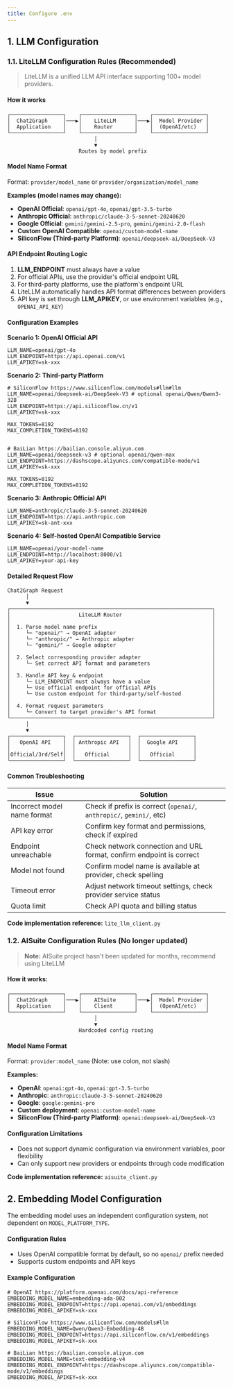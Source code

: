 ```yaml
---
title: Configure .env
---
```


## 1. LLM Configuration

### 1.1. LiteLLM Configuration Rules (Recommended)

> LiteLLM is a unified LLM API interface supporting 100+ model providers.

#### How it works

```
┌─────────────────┐    ┌─────────────────┐    ┌─────────────────┐
│  Chat2Graph     │───▶│    LiteLLM      │───▶│  Model Provider │
│  Application    │    │    Router       │    │  (OpenAI/etc)   │
└─────────────────┘    └─────────────────┘    └─────────────────┘
                            │
                            ▼
                       Routes by model prefix
```

#### Model Name Format

Format: `provider/model_name` or `provider/organization/model_name`

**Examples (model names may change):**

- **OpenAI Official**: `openai/gpt-4o`, `openai/gpt-3.5-turbo`
- **Anthropic Official**: `anthropic/claude-3-5-sonnet-20240620`
- **Google Official**: `gemini/gemini-2.5-pro`, `gemini/gemini-2.0-flash`
- **Custom OpenAI Compatible**: `openai/custom-model-name`
- **SiliconFlow (Third-party Platform)**: `openai/deepseek-ai/DeepSeek-V3`

#### API Endpoint Routing Logic

1. **LLM_ENDPOINT** must always have a value
2. For official APIs, use the provider's official endpoint URL
3. For third-party platforms, use the platform's endpoint URL
4. LiteLLM automatically handles API format differences between providers
5. API key is set through **LLM_APIKEY**, or use environment variables (e.g., `OPENAI_API_KEY`)

#### Configuration Examples

**Scenario 1: OpenAI Official API**

```env
LLM_NAME=openai/gpt-4o
LLM_ENDPOINT=https://api.openai.com/v1
LLM_APIKEY=sk-xxx
```

**Scenario 2: Third-party Platform**

```env
# SiliconFlow https://www.siliconflow.com/models#llm#llm
LLM_NAME=openai/deepseek-ai/DeepSeek-V3 # optional openai/Qwen/Qwen3-32B
LLM_ENDPOINT=https://api.siliconflow.cn/v1
LLM_APIKEY=sk-xxx

MAX_TOKENS=8192
MAX_COMPLETION_TOKENS=8192


# BaiLian https://bailian.console.aliyun.com
LLM_NAME=openai/deepseek-v3 # optional openai/qwen-max
LLM_ENDPOINT=https://dashscope.aliyuncs.com/compatible-mode/v1
LLM_APIKEY=sk-xxx

MAX_TOKENS=8192
MAX_COMPLETION_TOKENS=8192
```

**Scenario 3: Anthropic Official API**

```env
LLM_NAME=anthropic/claude-3-5-sonnet-20240620
LLM_ENDPOINT=https://api.anthropic.com
LLM_APIKEY=sk-ant-xxx
```

**Scenario 4: Self-hosted OpenAI Compatible Service**

```env
LLM_NAME=openai/your-model-name
LLM_ENDPOINT=http://localhost:8000/v1
LLM_APIKEY=your-api-key
```

#### Detailed Request Flow

```
Chat2Graph Request
      │
      ▼
┌─────────────────────────────────────────────────────────────────┐
│                      LiteLLM Router                             │
│                                                                 │
│  1. Parse model name prefix                                     │
│     └─ "openai/" → OpenAI adapter                               │
│     └─ "anthropic/" → Anthropic adapter                         │
│     └─ "gemini/" → Google adapter                               │
│                                                                 │
│  2. Select corresponding provider adapter                       │
│     └─ Set correct API format and parameters                    │
│                                                                 │
│  3. Handle API key & endpoint                                   │
│     └─ LLM_ENDPOINT must always have a value                    │
│     └─ Use official endpoint for official APIs                  │
│     └─ Use custom endpoint for third-party/self-hosted          │
│                                                                 │
│  4. Format request parameters                                   │
│     └─ Convert to target provider's API format                  │
└─────────────────────────────────────────────────────────────────┘
      │
      ▼
┌─────────────────┐  ┌─────────────────┐  ┌─────────────────┐
│   OpenAI API    │  │ Anthropic API   │  │  Google API     │
│                 │  │                 │  │                 │
│Official/3rd/Self│  │   Official      │  │   Official      │
└─────────────────┘  └─────────────────┘  └─────────────────┘
```

#### Common Troubleshooting

| Issue | Solution |
|-------|----------|
| Incorrect model name format | Check if prefix is correct (`openai/`, `anthropic/`, `gemini/`, etc) |
| API key error | Confirm key format and permissions, check if expired |
| Endpoint unreachable | Check network connection and URL format, confirm endpoint is correct |
| Model not found | Confirm model name is available at provider, check spelling |
| Timeout error | Adjust network timeout settings, check provider service status |
| Quota limit | Check API quota and billing status |

**Code implementation reference:** `lite_llm_client.py`

### 1.2. AISuite Configuration Rules (No longer updated)

> **Note:** AISuite project hasn't been updated for months, recommend using LiteLLM

#### How it works:

```
┌─────────────────┐    ┌─────────────────┐    ┌─────────────────┐
│  Chat2Graph     │───▶│    AISuite      │───▶│  Model Provider │
│  Application    │    │    Client       │    │  (OpenAI/etc)   │
└─────────────────┘    └─────────────────┘    └─────────────────┘
                            │
                            ▼
                       Hardcoded config routing
```

#### Model Name Format

Format: `provider:model_name` (Note: use colon, not slash)

**Examples:**

- **OpenAI**: `openai:gpt-4o`, `openai:gpt-3.5-turbo`
- **Anthropic**: `anthropic:claude-3-5-sonnet-20240620`
- **Google**: `google:gemini-pro`
- **Custom deployment**: `openai:custom-model-name`
- **SiliconFlow (Third-party Platform)**: `openai:deepseek-ai/DeepSeek-V3`

#### Configuration Limitations

- Does not support dynamic configuration via environment variables, poor flexibility
- Can only support new providers or endpoints through code modification

**Code implementation reference:** `aisuite_client.py`

## 2. Embedding Model Configuration

The embedding model uses an independent configuration system, not dependent on `MODEL_PLATFORM_TYPE`.

#### Configuration Rules

- Uses OpenAI compatible format by default, so no `openai/` prefix needed
- Supports custom endpoints and API keys

#### Example Configuration

```env
# OpenAI https://platform.openai.com/docs/api-reference
EMBEDDING_MODEL_NAME=embedding-ada-002
EMBEDDING_MODEL_ENDPOINT=https://api.openai.com/v1/embeddings
EMBEDDING_MODEL_APIKEY=sk-xxx

# SiliconFlow https://www.siliconflow.com/models#llm
EMBEDDING_MODEL_NAME=Qwen/Qwen3-Embedding-4B
EMBEDDING_MODEL_ENDPOINT=https://api.siliconflow.cn/v1/embeddings
EMBEDDING_MODEL_APIKEY=sk-xxx

# BaiLian https://bailian.console.aliyun.com
EMBEDDING_MODEL_NAME=text-embedding-v4
EMBEDDING_MODEL_ENDPOINT=https://dashscope.aliyuncs.com/compatible-mode/v1/embeddings
EMBEDDING_MODEL_APIKEY=sk-xxx
```